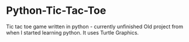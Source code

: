 # Python-Tic-Tac-Toe
Tic tac toe game written in python - currently unfinished
Old project from when I started learning python. It uses Turtle Graphics.
